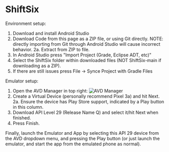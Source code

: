 # ShiftSix

Environment setup:
1) Download and install Android Studio
2) Download Code from this page as a ZIP file, or using Git directly.
NOTE: directly importing from Git through Android Studio will cause incorrect behavior.
	2a. Extract from ZIP to file.
3) In Android Studio press "Import Project (Grade, Eclipse ADT, etc)"
4) Select the ShiftSix folder within downloaded files (NOT ShiftSix-main if downloading as a ZIP).
5) If there are still issues press File -> Synce Project with Gradle Files

Emulator setup:
1) Open the AVD Manager in top right:
![AVD Manager](https://i.imgur.com/Y52XtZP.png)
2) Create a Virtual Device (personally recommend Pixel 3a) and hit Next.
	2a. Ensure the device has Play Store support, indicated by a Play button in this column.
3) Download API Level 29 (Release Name Q) and select it/hit Next when finished.
4) Press Finish.

Finally, launch the Emulator and App by selecting this API 29 device from the AVD dropdown menu, and pressing the Play button (or just launch the emulator, and start the app from the emulated phone as normal).